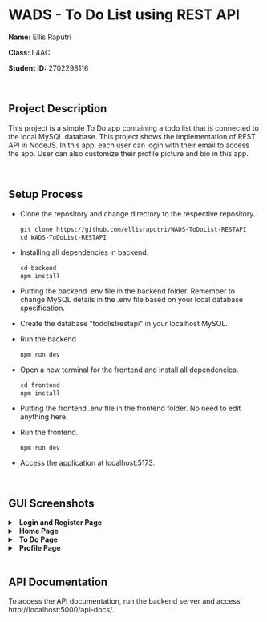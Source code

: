 # WADS - To Do List using REST API

**Name:** Ellis Raputri

**Class:** L4AC

**Student ID:** 2702298116

<br>

## Project Description
This project is a simple To Do app containing a todo list that is connected to the local MySQL database. This project shows the implementation of REST API in NodeJS. In this app, each user can login with their email to access the app. User can also customize their profile picture and bio in this app.

<br>

## Setup Process

- Clone the repository and change directory to the respective repository.
    ```text
    git clone https://github.com/ellisraputri/WADS-ToDoList-RESTAPI
    cd WADS-ToDoList-RESTAPI
    ```

- Installing all dependencies in backend.
    ```text
    cd backend
    npm install
    ```

- Putting the backend .env file in the backend folder. Remember to change MySQL details in the .env file based on your local database specification.
  
- Create the database "todolistrestapi" in your localhost MySQL.

- Run the backend
    ```text
    npm run dev
    ```

- Open a new terminal for the frontend and install all dependencies.
    ```text
    cd frontend
    npm install
    ```

- Putting the frontend .env file in the frontend folder. No need to edit anything here.

- Run the frontend.
    ```text
    npm run dev
    ```

- Access the application at localhost:5173.

<br>


## GUI Screenshots
<details>
<summary>&ensp;<b>Login and Register Page</b></summary>

- User can log in through the login page and register through the register page.

- If users forgot their password, they can also link to the forgot password page to resend an email to reconfigure their password.

    <img src="documentation/image/login.png" alt ="Login Page Image" width = "600"><br><br>

    <img src="documentation/image/register.png" alt ="Register Page Image" width = "600"><br><br>

    <img src="documentation/image/forgot_password.png" alt ="Forgot Password Page Image" width = "600"><br>

<br>
</details>

<details>
<summary>&ensp;<b>Home Page</b></summary>

- Landing page for the user to proceed to the To Do app.

  <img src="documentation/image/home.png" alt ="Home Page Image" width = "600"><br>

<br>
</details>

<details>
<summary>&ensp;<b>To Do Page</b></summary>

- Contains a simple to do app where users can add, update, or delete their tasks.

  <img src="documentation/image/todo.png" alt ="To Do Page Image" width = "600"><br>

<br>
</details>

<details>
<summary>&ensp;<b>Profile Page</b></summary>

- In this page, users can update their profile picture and bio.

  <img src="documentation/image/profile.png" alt ="Profile Page Image" width = "600"><br>

<br>
</details>


<br>


## API Documentation
To access the API documentation, run the backend server and access http://localhost:5000/api-docs/.

